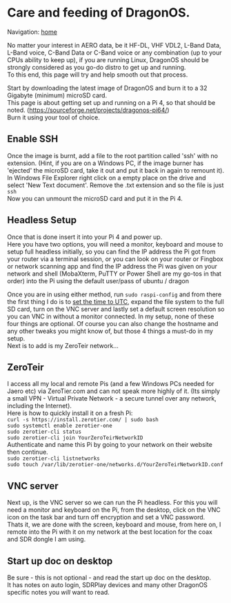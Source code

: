 # Care and feeding of DragonOS.   
   
Navigation: [home](README.md)  

No matter your interest in AERO data, be it HF-DL, VHF VDL2, L-Band Data, L-Band voice, C-Band Data or C-Band voice or any combination (up to your CPUs ability to keep up), if you are running Linux, DragonOS should be strongly considered as you go-do distro to get up and running.  
To this end, this page will try and help smooth out that process.   
    
Start by downloading the latest image of DragonOS and burn it to a 32 Gigabyte (minimum) microSD card.  
This page is about getting set up and running on a Pi 4, so that should be noted.
(https://sourceforge.net/projects/dragonos-pi64/)   
Burn it using your tool of choice.   
## Enable SSH
Once the image is burnt, add a file to the root partition called 'ssh' with no extension. (Hint, if you are on a Windows PC, if the image burner has 'ejected' the microSD card, take it out and put it back in again to remount it).   
In Windows File Explorer right click on a empty place on the drive and select 'New Text document'. Remove the .txt extension and so the file is just `ssh`   
Now you can unmount the microSD card and put it in the Pi 4.   
## Headless Setup
Once that is done insert it into your Pi 4 and power up.   
Here you have two options, you will need a monitor, keyboard and mouse to setup full headless initially, so you can find the IP address the Pi got from your router via a terminal session, or you can look on your router or Fingbox or network scanning app and find the IP address the Pi was given on your network and shell (MobaXterm, PuTTY or Power Shell are my go-tos in that order) into the Pi using the default user/pass of ubuntu / dragon  

Once you are in using either method, run `sudo raspi-config` and from there the first thing I do is to [set the time to UTC](raspberrypi.md), expand the file system to the full SD card, turn on the VNC server and lastly set a default screen resolution so you can VNC in without a monitor connected. In my setup, none of these four things are optional. Of course you can also change the hostname and any other tweaks you might know of, but those 4 things a must-do in my setup.   
Next is to add is my ZeroTeir network...  
## ZeroTeir ##
I access all my local and remote Pis (and a few Windows PCs needed for Jaero etc) via ZeroTier.com and can not speak more highly of it. (Its simply a small VPN - Virtual Private Network - a secure tunnel over any network, including the Internet).  
Here is how to quickly install it on a fresh Pi:  
`curl -s https://install.zerotier.com/ | sudo bash`  
`sudo systemctl enable zerotier-one`  
`sudo zerotier-cli status`  
`sudo zerotier-cli join YourZeroTeirNetworkID`  
Authenticate and name this Pi by going to your network on their website then continue.  
`sudo zerotier-cli listnetworks`  
`sudo touch /var/lib/zerotier-one/networks.d/YourZeroTeirNetworkID.conf`    
   
## VNC server
Next up, is the VNC server so we can run the Pi headless. 
For this you will need a monitor and keyboard on the Pi, from the desktop, click on the VNC icon on the task bar and turn off encryption and set a VNC password.   
Thats it, we are done with the screen, keyboard and mouse, from here on, I remote into the Pi with it on my network at the best location for the coax and SDR dongle I am using.   
    
## Start up doc on desktop   
Be sure - this is not optional - and read the start up doc on the desktop.   
It has notes on auto login, SDRPlay devices and many other DragonOS specific notes you *will* want to read.
